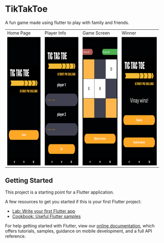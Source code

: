 # TikTakToe
A fun game made using flutter to play with family and friends.

<table>
  <tr>
    <td>Home Page</td>
     <td>Player Info</td>
     <td>Game Screen</td>
    <td>Winner</td>
  </tr>
  <tr>
    <td><img src="ssttt_1.png" width=300 height=420></td>
    <td><img src="ssttt_2.png" width=300 height=420></td>
    <td><img src="ssttt_3.png" width=300 height=420></td>
    <td><img src="ssttt_4.png" width=300 height=420></td>
  </tr>
 </table>

## Getting Started

This project is a starting point for a Flutter application.

A few resources to get you started if this is your first Flutter project:

- [Lab: Write your first Flutter app](https://flutter.dev/docs/get-started/codelab)
- [Cookbook: Useful Flutter samples](https://flutter.dev/docs/cookbook)

For help getting started with Flutter, view our
[online documentation](https://flutter.dev/docs), which offers tutorials,
samples, guidance on mobile development, and a full API reference.
